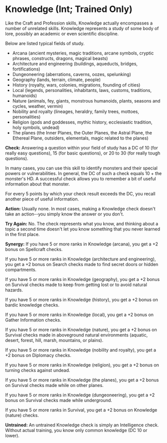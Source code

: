 # Knowledge (Int; Trained Only)

Like the Craft and Profession skills, Knowledge actually encompasses a number of unrelated skills. Knowledge represents a study of some body of lore, possibly an academic or even scientific discipline.

Below are listed typical fields of study.

* Arcana (ancient mysteries, magic traditions, arcane symbols, cryptic phrases, constructs, dragons, magical beasts)
* Architecture and engineering (buildings, aqueducts, bridges, fortifications)
* Dungeoneering (aberrations, caverns, oozes, spelunking)
* Geography (lands, terrain, climate, people)
* History (royalty, wars, colonies, migrations, founding of cities)
* Local (legends, personalities, inhabitants, laws, customs, traditions, humanoids)
* Nature (animals, fey, giants, monstrous humanoids, plants, seasons and cycles, weather, vermin)
* Nobility and royalty (lineages, heraldry, family trees, mottoes, personalities)
* Religion (gods and goddesses, mythic history, ecclesiastic tradition, holy symbols, undead)
* The planes (the Inner Planes, the Outer Planes, the Astral Plane, the Ethereal Plane, outsiders, elementals, magic related to the planes)

**Check:** Answering a question within your field of study has a DC of 10 (for really easy questions), 15 (for basic questions), or 20 to 30 (for really tough questions).

In many cases, you can use this skill to identify monsters and their special powers or vulnerabilities. In general, the DC of such a check equals 10 + the monster's HD. A successful check allows you to remember a bit of useful information about that monster.

For every 5 points by which your check result exceeds the DC, you recall another piece of useful information.

**Action:** Usually none. In most cases, making a Knowledge check doesn't take an action--you simply know the answer or you don't.

**Try Again:** No. The check represents what you know, and thinking about a topic a second time doesn't let you know something that you never learned in the first place.

**Synergy:** If you have 5 or more ranks in Knowledge (arcana), you get a +2 bonus on Spellcraft checks.

If you have 5 or more ranks in Knowledge (architecture and engineering), you get a +2 bonus on Search checks made to find secret doors or hidden compartments.

If you have 5 or more ranks in Knowledge (geography), you get a +2 bonus on Survival checks made to keep from getting lost or to avoid natural hazards.

If you have 5 or more ranks in Knowledge (history), you get a +2 bonus on bardic knowledge checks.

If you have 5 or more ranks in Knowledge (local), you get a +2 bonus on Gather Information checks.

If you have 5 or more ranks in Knowledge (nature), you get a +2 bonus on Survival checks made in aboveground natural environments (aquatic, desert, forest, hill, marsh, mountains, or plains).

If you have 5 or more ranks in Knowledge (nobility and royalty), you get a +2 bonus on Diplomacy checks.

If you have 5 or more ranks in Knowledge (religion), you get a +2 bonus on turning checks against undead.

If you have 5 or more ranks in Knowledge (the planes), you get a +2 bonus on Survival checks made while on other planes.

If you have 5 or more ranks in Knowledge (dungeoneering), you get a +2 bonus on Survival checks made while underground.

If you have 5 or more ranks in Survival, you get a +2 bonus on Knowledge (nature) checks.

**Untrained:** An untrained Knowledge check is simply an Intelligence check. Without actual training, you know only common knowledge (DC 10 or lower).
